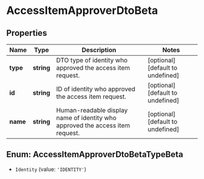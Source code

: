 # AccessItemApproverDtoBeta

## Properties

Name | Type | Description | Notes
------------ | ------------- | ------------- | -------------
**type** | **string** | DTO type of identity who approved the access item request. | [optional] [default to undefined]
**id** | **string** | ID of identity who approved the access item request. | [optional] [default to undefined]
**name** | **string** | Human-readable display name of identity who approved the access item request. | [optional] [default to undefined]



## Enum: AccessItemApproverDtoBetaTypeBeta


* `Identity` (value: `'IDENTITY'`)



